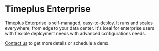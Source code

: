 # Timeplus Enterprise



Timeplus Enterprise is self-managed, easy-to-deploy. It runs and scales everywhere, from edge to your data center. It's ideal for enterprise users with flexible deployment needs with advanced configurations needs.

[Contact us](mailto:info@timeplus.com) to get more details or schedule a demo.